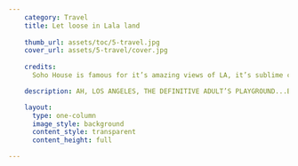 ```yaml
---
    category: Travel
    title: Let loose in Lala land
    
    thumb_url: assets/toc/5-travel.jpg
    cover_url: assets/5-travel/cover.jpg
    
    credits:
      Soho House is famous for it’s amazing views of LA, it’s sublime cocktails and it’s awesome people watching.

    description: AH, LOS ANGELES, THE DEFINITIVE ADULT’S PLAYGROUND...BUT WHEN THERE’S SO MUCH CHOICE AND SO LITTLE TIME, WHERE DO YOU EVEN BEGIN?? RELAX, WE GOT YOU! READ ON FOR THE ULTIMATE MINKPINK GUIDE TO L.A’S HOTTEST HANG OUTS...

    layout:
      type: one-column
      image_style: background
      content_style: transparent
      content_height: full

---
```


<style>
  #s5-travel .title {
    font-size: 0;
    color: transparent;
    background: url(assets/5-travel/LETLOOSE.svg) no-repeat;
    background-size: contain;
    height: 230px;
    margin-top: 50px;
/*    width: 500px;*/
  }
  
  #s5-travel .description {
    font-size: 20px;
    font-family: 'proxima-nova';
    text-shadow: 1px 1px 10px rgba(0,0,0,0.5);
/*    width: 500px;*/
  }
  
  #s5-travel #header-image {
    margin-left: -26px;
    max-width: initial;
    max-height: initial;
    width: 700px;
  }

  #s5-travel .body p.description {
    text-align: left;
    font-weight: lighter;
    font-size: 18px;
    font-family: 'proxima-nova';
  }
</style>
